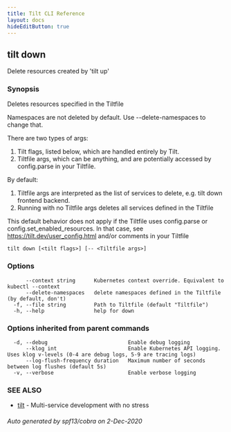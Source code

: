```yaml
---
title: Tilt CLI Reference
layout: docs
hideEditButton: true
---
```

## tilt down

Delete resources created by 'tilt up'

### Synopsis


Deletes resources specified in the Tiltfile

Namespaces are not deleted by default. Use --delete-namespaces to change that.

There are two types of args:
1) Tilt flags, listed below, which are handled entirely by Tilt.
2) Tiltfile args, which can be anything, and are potentially accessed by config.parse in your Tiltfile.

By default:
1) Tiltfile args are interpreted as the list of services to delete, e.g. tilt down frontend backend.
2) Running with no Tiltfile args deletes all services defined in the Tiltfile

This default behavior does not apply if the Tiltfile uses config.parse or config.set_enabled_resources.
In that case, see https://tilt.dev/user_config.html and/or comments in your Tiltfile


```
tilt down [<tilt flags>] [-- <Tiltfile args>]
```

### Options

```
      --context string      Kubernetes context override. Equivalent to kubectl --context
      --delete-namespaces   delete namespaces defined in the Tiltfile (by default, don't)
  -f, --file string         Path to Tiltfile (default "Tiltfile")
  -h, --help                help for down
```

### Options inherited from parent commands

```
  -d, --debug                          Enable debug logging
      --klog int                       Enable Kubernetes API logging. Uses klog v-levels (0-4 are debug logs, 5-9 are tracing logs)
      --log-flush-frequency duration   Maximum number of seconds between log flushes (default 5s)
  -v, --verbose                        Enable verbose logging
```

### SEE ALSO

* [tilt](tilt.html)	 - Multi-service development with no stress

###### Auto generated by spf13/cobra on 2-Dec-2020
